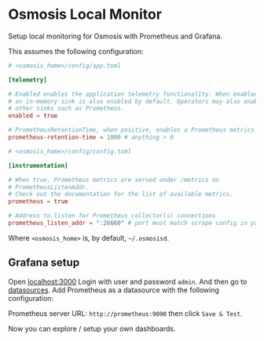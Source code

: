 # Osmosis Local Monitor

Setup local monitoring for Osmosis with Prometheus and Grafana.

This assumes the following configuration:

```toml
# <osmosis_home>/config/app.toml

[telemetry]

# Enabled enables the application telemetry functionality. When enabled,
# an in-memory sink is also enabled by default. Operators may also enabled
# other sinks such as Prometheus.
enabled = true

# PrometheusRetentionTime, when positive, enables a Prometheus metrics sink.
prometheus-retention-time = 1000 # anything > 0
```

```toml
# <osmosis_home>/config/config.toml

[instrumentation]

# When true, Prometheus metrics are served under /metrics on
# PrometheusListenAddr.
# Check out the documentation for the list of available metrics.
prometheus = true

# Address to listen for Prometheus collector(s) connections
prometheus_listen_addr = ":26660" # port must match scrape config in prometheus.yml
```

Where `<osmosis_home>` is, by default, `~/.osmosisd`.


## Grafana setup

Open [localhost:3000](http://localhost:3000) Login with user and password `admin`. And then go to [datasources](http://localhost:3000/connections/datasources). Add Prometheus as a datasource with the following configuration:

Prometheus server URL: `http://prometheus:9090` then click `Save & Test`.


Now you can explore / setup your own dashboards.
